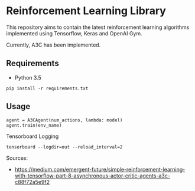 # Reinforcement Learning Library
This repository aims to contain the latest reinforcement learning algorithms
implemented using Tensorflow, Keras and OpenAI Gym.

Currently, A3C has been implemented.

## Requirements
- Python 3.5

```
pip install -r requirements.txt
```

## Usage
```
agent = A3CAgent(num_actions, lambda: model)
agent.train(env_name)
```

Tensorboard Logging
```
tensorboard --logdir=out --reload_interval=2
```

Sources:
- https://medium.com/emergent-future/simple-reinforcement-learning-with-tensorflow-part-8-asynchronous-actor-critic-agents-a3c-c88f72a5e9f2
